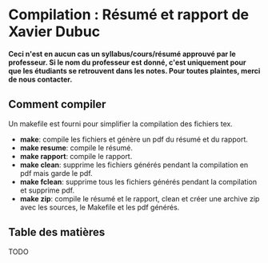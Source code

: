 # Compilation : Résumé et rapport de Xavier Dubuc

**Ceci n'est en aucun cas un syllabus/cours/résumé approuvé par le professeur.
Si le nom du professeur est donné, c'est uniquement pour que les étudiants se
retrouvent dans les notes.  Pour toutes plaintes, merci de nous contacter.**

## Comment compiler

Un makefile est fourni pour simplifier la compilation des fichiers tex.

* **make**: compile les fichiers et génère un pdf du résumé et du rapport.
* **make resume**: compile le résumé.
* **make rapport**: compile le rapport.
* **make clean**: supprime les fichiers générés pendant la compilation en pdf
  mais garde le pdf.
* **make fclean**: supprime tous les fichiers générés pendant la compilation et
  supprime pdf.
* **make zip**: compile le résumé et le rapport, clean et créer une archive zip
  avec les sources, le Makefile et les pdf générés.

## Table des matières

TODO
